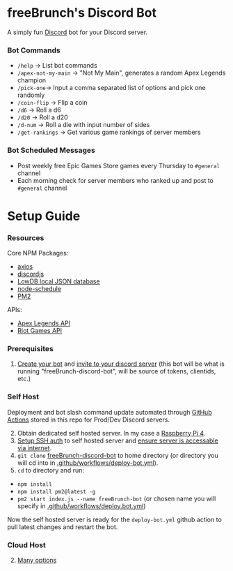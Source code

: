# freeBrunch's Discord Bot

A simply fun [Discord](https://discord.com/) bot for your Discord server.

### Bot Commands
- `/help` -> List bot commands
- `/apex-not-my-main` -> "Not My Main", generates a random Apex Legends champion
- `/pick-one`-> Input a comma separated list of options and pick one randomly
- `/coin-flip` -> Flip a coin
- `/d6` -> Roll a d6
- `/d20` -> Roll a d20
- `/d-num` -> Roll a die with input number of sides
- `/get-rankings` -> Get various game rankings of server members

### Bot Scheduled Messages
- Post weekly free Epic Games Store games every Thursday to `#general` channel
- Each morning check for server members who ranked up and post to `#general` channel

# Setup Guide

### **Resources**

Core NPM Packages:
- [axios](https://www.npmjs.com/package/axios)
- [discordjs](https://discordjs.guide/)
- [LowDB local JSON database](https://www.npmjs.com/package/lowdb)
- [node-schedule](https://www.npmjs.com/package/node-schedule)
- [PM2](https://www.npmjs.com/package/pm2)

APIs:
- [Apex Legends API](https://apexlegendsapi.com/)
- [Riot Games API](https://developer.riotgames.com/)


### **Prerequisites**
1. [Create your bot](https://discordjs.guide/preparations/setting-up-a-bot-application.html#creating-your-bot) and [invite to your discord server](https://discordjs.guide/preparations/adding-your-bot-to-servers.html#bot-invite-links) (this bot will be what is running "freeBrunch-discord-bot", will be source of tokens, clientids, etc.)

### **Self Host** 

Deployment and bot slash command update automated through [GitHub Actions](https://github.com/bthomas2622/freeBrunch-discord-bot/blob/main/.github/workflows) stored in this repo for Prod/Dev Discord servers.

2. Obtain dedicated self hosted server. In my case a [Raspberry Pi 4](https://www.raspberrypi.com/products/raspberry-pi-4-model-b/).
3. [Setup SSH auth](https://pimylifeup.com/raspberry-pi-ssh-keys/) to self hosted server and [ensure server is accessable via internet](https://jimsparkle.medium.com/raspberry-pi-dummy-tutorial-on-port-forwarding-and-ssh-to-pi-remotely-d4fbc2ed3bdf).
4. `git clone` [freeBrunch-discord-bot](https://github.com/bthomas2622/freeBrunch-discord-bot) to home directory (or directory you will cd into in [.github/workflows/deploy-bot.yml](https://github.com/bthomas2622/freeBrunch-discord-bot/blob/main/.github/workflows/deploy_bot.yml#L39)).
5. `cd` to directory and run:
  - `npm install`
  - `npm install pm2@latest -g`
  - `pm2 start index.js --name freeBrunch-bot` (or chosen name you will specify in [.github/workflows/deploy.bot.yml](https://github.com/bthomas2622/freeBrunch-discord-bot/blob/main/.github/workflows/deploy_bot.yml#L42))

Now the self hosted server is ready for the `deploy-bot.yml` github action to pull latest changes and restart the bot.

### **Cloud Host**
  
 2. [Many options](https://www.google.com/search?q=where+to+cloud+host+discord+bot)


